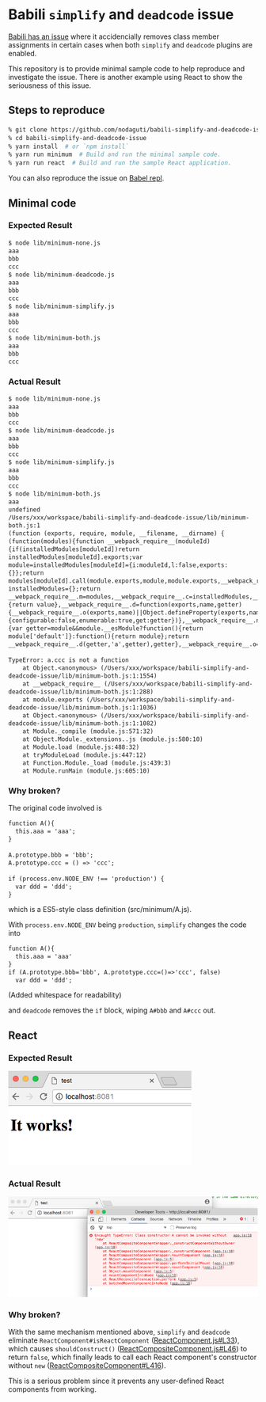 # Babili `simplify` and `deadcode` issue

[Babili has an issue](https://github.com/babel/babili/issues/393) where it accidencially removes class member assignments in certain cases when both `simplify` and `deadcode` plugins are enabled.

This repository is to provide minimal sample code to help reproduce and investigate the issue. There is another example using React to show the seriousness of this issue.

## Steps to reproduce
```sh
% git clone https://github.com/nodaguti/babili-simplify-and-deadcode-issue.git
% cd babili-simplify-and-deadcode-issue
% yarn install  # or `npm install`
% yarn run minimum  # Build and run the minimal sample code.
% yarn run react  # Build and run the sample React application.
```

You can also reproduce the issue on [Babel repl](http://babeljs.io/repl/#?babili=true&evaluate=true&lineWrap=false&presets=&code=function%20A()%7B%0A%20%20this.aaa%20%3D%20'aaa'%3B%0A%7D%0A%0AA.prototype.bbb%20%3D%20'bbb'%3B%0AA.prototype.ccc%20%3D%20()%20%3D%3E%20'ccc'%3B%0A%0A%2F%2F%20process.env.NODE_ENV%20!%3D%3D%20'production'%20where%20NODE_ENV%3Dproduction%0Aif%20('production'%20!%3D%3D%20'production')%20%7B%0A%20%20var%20ddd%20%3D%20'ddd'%3B%0A%7D%0A%0Aconst%20a%20%3D%20new%20A()%3B%0Aconsole.log(a.aaa)%3B%0Aconsole.log(a.bbb)%3B%0Aconsole.log(a.ccc())%3B).

## Minimal code
### Expected Result
```
$ node lib/minimum-none.js
aaa
bbb
ccc
$ node lib/minimum-deadcode.js
aaa
bbb
ccc
$ node lib/minimum-simplify.js
aaa
bbb
ccc
$ node lib/minimum-both.js
aaa
bbb
ccc
```

### Actual Result
```
$ node lib/minimum-none.js
aaa
bbb
ccc
$ node lib/minimum-deadcode.js
aaa
bbb
ccc
$ node lib/minimum-simplify.js
aaa
bbb
ccc
$ node lib/minimum-both.js
aaa
undefined
/Users/xxx/workspace/babili-simplify-and-deadcode-issue/lib/minimum-both.js:1
(function (exports, require, module, __filename, __dirname) { (function(modules){function __webpack_require__(moduleId){if(installedModules[moduleId])return installedModules[moduleId].exports;var module=installedModules[moduleId]={i:moduleId,l:false,exports:{}};return modules[moduleId].call(module.exports,module,module.exports,__webpack_require__),module.l=true,module.exports}var installedModules={};return __webpack_require__.m=modules,__webpack_require__.c=installedModules,__webpack_require__.i=function(value){return value},__webpack_require__.d=function(exports,name,getter){__webpack_require__.o(exports,name)||Object.defineProperty(exports,name,{configurable:false,enumerable:true,get:getter})},__webpack_require__.n=function(module){var getter=module&&module.__esModule?function(){return module['default']}:function(){return module};return __webpack_require__.d(getter,'a',getter),getter},__webpack_require__.o=function(o

TypeError: a.ccc is not a function
    at Object.<anonymous> (/Users/xxx/workspace/babili-simplify-and-deadcode-issue/lib/minimum-both.js:1:1554)
    at __webpack_require__ (/Users/xxx/workspace/babili-simplify-and-deadcode-issue/lib/minimum-both.js:1:288)
    at module.exports (/Users/xxx/workspace/babili-simplify-and-deadcode-issue/lib/minimum-both.js:1:1036)
    at Object.<anonymous> (/Users/xxx/workspace/babili-simplify-and-deadcode-issue/lib/minimum-both.js:1:1082)
    at Module._compile (module.js:571:32)
    at Object.Module._extensions..js (module.js:580:10)
    at Module.load (module.js:488:32)
    at tryModuleLoad (module.js:447:12)
    at Function.Module._load (module.js:439:3)
    at Module.runMain (module.js:605:10)
```

### Why broken?
The original code involved is

```
function A(){
  this.aaa = 'aaa';
}

A.prototype.bbb = 'bbb';
A.prototype.ccc = () => 'ccc';

if (process.env.NODE_ENV !== 'production') {
  var ddd = 'ddd';
}
```
which is a ES5-style class definition (src/minimum/A.js).

With `process.env.NODE_ENV` being `production`, `simplify` changes the code into
```
function A(){
  this.aaa = 'aaa'
}
if (A.prototype.bbb='bbb', A.prototype.ccc=()=>'ccc', false)
  var ddd = 'ddd';
```
(Added whitespace for readability)

and `deadcode` removes the `if` block, wiping `A#bbb` and `A#ccc` out.


## React
### Expected Result
![Expected display](react-expected.png)

### Actual Result
![Actual display](react-actual.png)

### Why broken?
With the same mechanism mentioned above, `simplify` and `deadcode` eliminate `ReactComponent#isReactComponent` ([ReactComponent.js#L33](https://github.com/facebook/react/blob/master/src/isomorphic/modern/class/ReactComponent.js#L33)), which causes `shouldConstruct()` ([ReactCompositeComponent.js#L46](https://github.com/facebook/react/blob/master/src/renderers/shared/stack/reconciler/ReactCompositeComponent.js#L46)) to return `false`, which finally leads to call each React component's constructor without `new` ([ReactCompositeComponent#L416](https://github.com/facebook/react/blob/master/src/renderers/shared/stack/reconciler/ReactCompositeComponent.js#L416)).

This is a serious problem since it prevents any user-defined React components from working.
